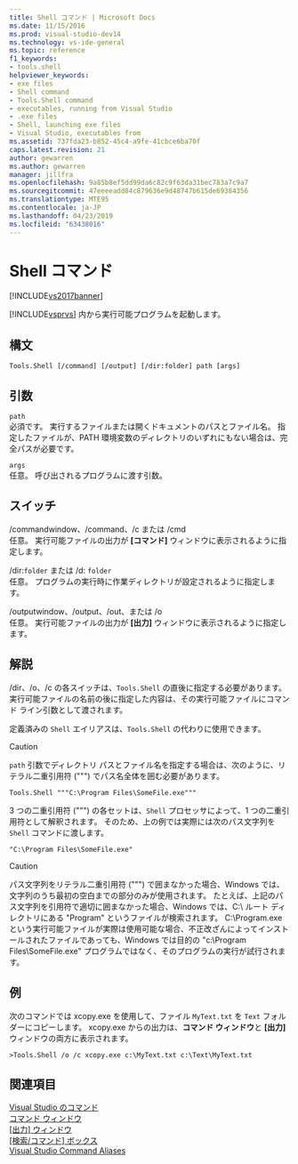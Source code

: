 ```yaml
---
title: Shell コマンド | Microsoft Docs
ms.date: 11/15/2016
ms.prod: visual-studio-dev14
ms.technology: vs-ide-general
ms.topic: reference
f1_keywords:
- tools.shell
helpviewer_keywords:
- exe files
- Shell command
- Tools.Shell command
- executables, running from Visual Studio
- .exe files
- Shell, launching exe files
- Visual Studio, executables from
ms.assetid: 737fda23-b852-45c4-a9fe-41cbce6ba70f
caps.latest.revision: 21
author: gewarren
ms.author: gewarren
manager: jillfra
ms.openlocfilehash: 9a85b8ef5dd99da6c82c9f63da31bec783a7c9a7
ms.sourcegitcommit: 47eeeeadd84c879636e9d48747b615de69384356
ms.translationtype: MTE95
ms.contentlocale: ja-JP
ms.lasthandoff: 04/23/2019
ms.locfileid: "63438016"
---
```

# <a name="shell-command"></a>Shell コマンド
[!INCLUDE[vs2017banner](../../includes/vs2017banner.md)]

[!INCLUDE[vsprvs](../../includes/vsprvs-md.md)] 内から実行可能プログラムを起動します。  
  
## <a name="syntax"></a>構文  
  
```  
Tools.Shell [/command] [/output] [/dir:folder] path [args]  
```  
  
## <a name="arguments"></a>引数  
 `path`  
 必須です。 実行するファイルまたは開くドキュメントのパスとファイル名。 指定したファイルが、PATH 環境変数のディレクトリのいずれにもない場合は、完全パスが必要です。  
  
 `args`  
 任意。 呼び出されるプログラムに渡す引数。  
  
## <a name="switches"></a>スイッチ  
 /commandwindow、/command、/c または /cmd  
 任意。 実行可能ファイルの出力が **[コマンド]** ウィンドウに表示されるように指定します。  
  
 /dir:`folder` または /d: `folder`  
 任意。 プログラムの実行時に作業ディレクトリが設定されるように指定します。  
  
 /outputwindow、/output、/out、または /o  
 任意。 実行可能ファイルの出力が **[出力]** ウィンドウに表示されるように指定します。  
  
## <a name="remarks"></a>解説  
 /dir、/o、/c の各スイッチは、`Tools.Shell` の直後に指定する必要があります。 実行可能ファイルの名前の後に指定した内容は、その実行可能ファイルにコマンド ライン引数として渡されます。  
  
 定義済みの `Shell` エイリアスは、`Tools.Shell` の代わりに使用できます。  
  
> [!CAUTION]
> `path` 引数でディレクトリ パスとファイル名を指定する場合は、次のように、リテラル二重引用符 (""") でパス名全体を囲む必要があります。  
  
```  
Tools.Shell """C:\Program Files\SomeFile.exe"""  
```  
  
 3 つの二重引用符 (""") の各セットは、`Shell` プロセッサによって、1 つの二重引用符として解釈されます。 そのため、上の例では実際には次のパス文字列を `Shell` コマンドに渡します。  
  
```  
"C:\Program Files\SomeFile.exe"  
```  
  
> [!CAUTION]
> パス文字列をリテラル二重引用符 (""") で囲まなかった場合、Windows では、文字列のうち最初の空白までの部分のみが使用されます。 たとえば、上記のパス文字列を引用符で適切に囲まなかった場合、Windows では、C:\ ルート ディレクトリにある "Program" というファイルが検索されます。 C:\Program.exe という実行可能ファイルが実際は使用可能な場合、不正改ざんによってインストールされたファイルであっても、Windows では目的の "c:\Program Files\SomeFile.exe" プログラムではなく、そのプログラムの実行が試行されます。  
  
## <a name="example"></a>例  
 次のコマンドでは xcopy.exe を使用して、ファイル `MyText.txt` を `Text` フォルダーにコピーします。 xcopy.exe からの出力は、**コマンド ウィンドウ**と **[出力]** ウィンドウの両方に表示されます。  
  
```  
>Tools.Shell /o /c xcopy.exe c:\MyText.txt c:\Text\MyText.txt  
```  
  
## <a name="see-also"></a>関連項目  
 [Visual Studio のコマンド](../../ide/reference/visual-studio-commands.md)   
 [コマンド ウィンドウ](../../ide/reference/command-window.md)   
 [[出力] ウィンドウ](../../ide/reference/output-window.md)   
 [[検索/コマンド] ボックス](../../ide/find-command-box.md)   
 [Visual Studio Command Aliases](../../ide/reference/visual-studio-command-aliases.md)
